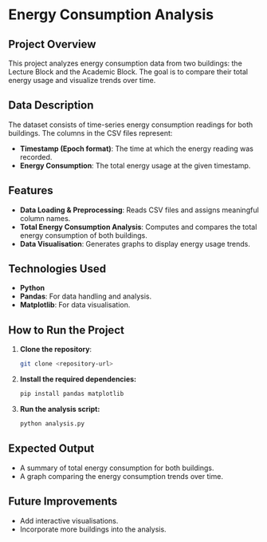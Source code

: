 # Energy Consumption Analysis

## Project Overview

This project analyzes energy consumption data from two buildings: the Lecture Block and the Academic Block. The goal is to compare their total energy usage and visualize trends over time.

## Data Description

The dataset consists of time-series energy consumption readings for both buildings. The columns in the CSV files represent:

- **Timestamp (Epoch format)**: The time at which the energy reading was recorded.
- **Energy Consumption**: The total energy usage at the given timestamp.

## Features

- **Data Loading & Preprocessing**: Reads CSV files and assigns meaningful column names.
- **Total Energy Consumption Analysis**: Computes and compares the total energy consumption of both buildings.
- **Data Visualisation**: Generates graphs to display energy usage trends.

## Technologies Used

- **Python**
- **Pandas**: For data handling and analysis.
- **Matplotlib**: For data visualisation.

## How to Run the Project
1. **Clone the repository**:

   ```bash
   git clone <repository-url>
2. **Install the required dependencies:**
   ```bash
   pip install pandas matplotlib
3. **Run the analysis script:**
   ```bash
   python analysis.py
## Expected Output
- A summary of total energy consumption for both buildings.
- A graph comparing the energy consumption trends over time.

## Future Improvements
- Add interactive visualisations.
- Incorporate more buildings into the analysis.
